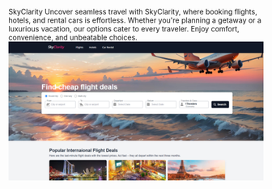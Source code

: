 SkyClarity
Uncover seamless travel with SkyClarity, where booking flights, hotels, and rental cars is effortless. Whether you're planning a getaway or a luxurious vacation, our options cater to every traveler. Enjoy comfort, convenience, and unbeatable choices.
![alt text](https://github.com/FishySenpai/Portfolio/blob/main/public/skyClarity.png?raw=true)
 
 
